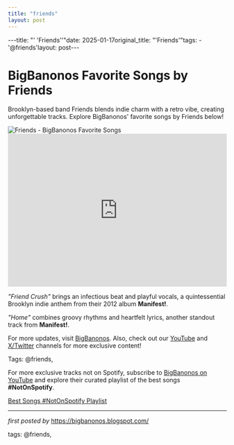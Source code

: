 ```yaml
---
title: "friends"
layout: post
---
```

---title: "' 'Friends''"date: 2025-01-17original_title: "'Friends'"tags:  - '@friends'layout: post---<!-- Title of the Post --><h1 >BigBanonos Favorite Songs by Friends</h1> <!-- Introductory Text --><p >Brooklyn-based band Friends blends indie charm with a retro vibe, creating unforgettable tracks. Explore BigBanonos' favorite songs by Friends below!</p> <!-- Featured Image --><div > <img src="https://i.scdn.co/image/ab6761610000f1786fdb2519a9397e800fd65b00" alt="Friends - BigBanonos Favorite Songs" /></div> <!-- Spotify Embed --><div > <iframe src="https://open.spotify.com/embed/playlist/0CbkD1ZWECm2LMVbVFMTCc?utm_source=generator" width="100%" height="352" frameborder="0" allowfullscreen="" allow="autoplay; clipboard-write; encrypted-media; fullscreen; picture-in-picture" loading="lazy"></iframe></div> <!-- Song Information --><div > <p><em>"Friend Crush"</em> brings an infectious beat and playful vocals, a quintessential Brooklyn indie anthem from their 2012 album <strong>Manifest!</strong>.</p> <p><em>"Home"</em> combines groovy rhythms and heartfelt lyrics, another standout track from <strong>Manifest!</strong>.</p></div> <!-- Footer Links --><div > <p>For more updates, visit <a href="https://bigbanonos.blogspot.com/" target="_blank">BigBanonos</a>. Also, check out our <a href="https://www.youtube.com/@BigBanonos" target="_blank">YouTube</a> and <a href="https://x.com/bigbanonos" target="_blank">X/Twitter</a> channels for more exclusive content!</p></div> <!-- Tags --><p >Tags: @friends,</p><!--Subscribe and Playlist Links--><div>    <p>For more exclusive tracks not on Spotify, subscribe to <a href="https://www.youtube.com/@BigBanonos" target="_blank">BigBanonos on YouTube</a> and explore their curated playlist of the best songs <strong>#NotOnSpotify</strong>.</p>    <p><a href="https://www.youtube.com/playlist?list=PLtuNtuTatqI0kFahUCbtbfenC_ET5O_tr" target="_blank">Best Songs #NotOnSpotify Playlist<br /></a></p></div><hr /><p><em>first posted by</em> <a href="https://bigbanonos.blogspot.com/" rel="noopener" target="_new">https://bigbanonos.blogspot.com/</a></p><p>tags: @friends,</p>